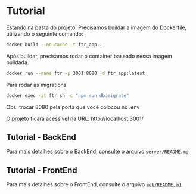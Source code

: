 # Tutorial

Estando na pasta do projeto. Precisamos buildar a imagem do Dockerfile, utilizando o seguinte comando:

```bash
docker build --no-cache -t ftr_app .
```

Após buildar, precisamos rodar o container baseado nessa imagem buildada.

```bash
docker run --name ftr -p 3001:8080 -d ftr_app:latest
```

Para rodar as migrations

```bash
docker exec -it ftr sh -c "npm run db:migrate"
```

Obs: trocar 8080 pela porta que você colocou no .env

O projeto ficará acessível na URL: http://localhost:3001/

## Tutorial - BackEnd

Para mais detalhes sobre o BackEnd, consulte o arquivo [`server/README.md`](server/README.md).

## Tutorial - FrontEnd

Para mais detalhes sobre o FrontEnd, consulte o arquivo [`web/README.md`](web/README.md).
